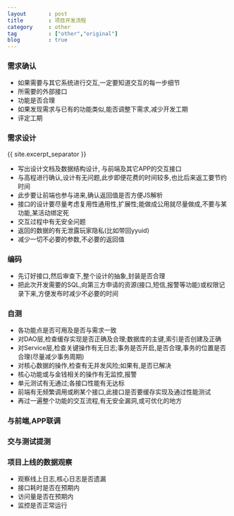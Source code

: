 ```yaml
---
layout       : post
title        : 项目开发流程
category     : other
tag          : ["other","original"]
blog         : true
---
```


### 需求确认
 * 如果需要与其它系统进行交互,一定要知道交互的每一步细节
 * 所需要的外部接口
 * 功能是否合理
 * 如果发现需求与已有的功能类似,能否调整下需求,减少开发工期
 * 评定工期

### 需求设计
{{ site.excerpt_separator }}
 * 写出设计文档及数据结构设计, 与前端及其它APP的交互接口
 * 与高程进行确认,设计有无问题,此步即便花费的时间较多,也比后来返工要节约时间
 * 此步要让前端也参与进来,确认返回值是否方便JS解析
 * 接口的设计要尽量考虑复用性通用性,扩展性;能做成公用就尽量做成,不要与某功能,某活动绑定死
 * 交互过程中有无安全问题
 * 返回的数据的有无泄露玩家隐私(比如带回yyuid)
 * 减少一切不必要的参数,不必要的返回值

### 编码
 * 先订好接口,然后审查下,整个设计的抽象,封装是否合理
 * 把此次开发需要的SQL,向第三方申请的资源(接口,短信,报警等功能)或权限记录下来,方便发布时减少不必要的时间

### 自测
 * 各功能点是否可用及是否与需求一致
 * 对DAO层,检查缓存实现是否正确及合理;数据库的主键,索引是否创建及正确
 * 对Service层,检查关键操作有无日志;事务是否开启,是否合理,事务的位置是否合理(尽量减少事务周期)
 * 对核心数据的操作,检查有无并发风险;如果有,是否已解决
 * 核心功能或与金钱相关的操作有无监控,报警
 * 单元测试有无通过;各接口性能有无达标
 * 前端有无频繁调用或刷某个接口,此接口是否要缓存实现及通过性能测试
 * 再过一遍整个功能的交互流程,有无安全漏洞,或可优化的地方

### 与前端,APP联调

### 交与测试提测

### 项目上线的数据观察
 * 观察线上日志,核心日志是否遗漏
 * 接口耗时是否在预期内
 * 访问量是否在预期内
 * 监控是否正常运行
